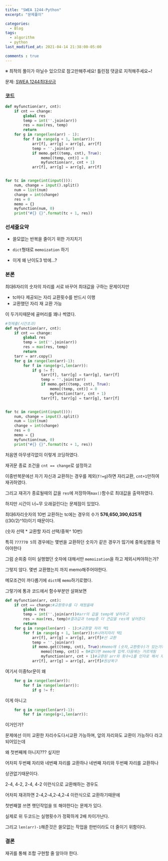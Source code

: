 ```yaml
---
title: "SWEA 1244-Python"
excerpt: "문제풀이"

categories:
  - Blog
tags:
  - algorithm
  - python
last_modified_at: 2021-04-14 21:38:00-05:00

comments : true
---
```






















※ 최적의 풀이가 아닐수 있으므로 참고만해주세요!  틀린점 댓글로 지적해주세요~! 

문제: [SWEA 1244최대상금](https://swexpertacademy.com/main/code/problem/problemDetail.do?contestProbId=AV15Khn6AN0CFAYD&categoryId=AV15Khn6AN0CFAYD&categoryType=CODE&problemTitle=1244&orderBy=FIRST_REG_DATETIME&selectCodeLang=ALL&select-1=&pageSize=10&pageIndex=1)



### 코드

```python
def myfunction(arr, cnt):
    if cnt == change:
        global res
        temp = int(''.join(arr))
        res = max(res, temp)
        return
    for g in range(len(arr) - 1):
        for f in range(g + 1, len(arr)):
            arr[f], arr[g] = arr[g], arr[f]
            temp = ''.join(arr)
            if memo.get((temp, cnt), True):
                memo[(temp, cnt)] = 0
                myfunction(arr, cnt + 1)
            arr[f], arr[g] = arr[g], arr[f]


for tc in range(int(input())):
    num, change = input().split()
    num = list(num)
    change = int(change)
    res = 0
    memo = {}
    myfunction(num, 0)
    print("#{} {}".format(tc + 1, res))
```



### 선세줄요약

- 쓸모없는 반복을 줄이기 위한 가지치기
-  `dict`형태로 `memoization`  하기

- 이게 왜 난이도3 밖에...?

### 본론

최대6자리의 숫자의 자리를 서로 바꾸어 최대값을 구하는 문제이지만

- tc마다 제공되는 자리 교환횟수를 반드시 이행
- 교환했던 자리 재 교환 가능

이 두가지때문에 골머리를 꽤나 썩였다.

```python
#첫제출(시간초과)
def myfunction(arr, cnt):
    if cnt == change:
        global res
        temp = int(''.join(arr))
        res = max(res, temp)
        return
    tarr = arr.copy()
    for g in range(len(arr)-1):
        for f in range(g+1,len(arr)):
            if g != f:
                tarr[f], tarr[g] = tarr[g], tarr[f]
                temp = ''.join(tarr)
                if memo.get((temp, cnt), True):
                    memo[(temp, cnt)] = 0
                    myfunction(tarr, cnt + 1)
                tarr[f], tarr[g] = tarr[g], tarr[f]


for tc in range(int(input())):
    num, change = input().split()
    num = list(num)
    change = int(change)
    res = 0
    memo = {}
    myfunction(num, 0)
    print("#{} {}".format(tc + 1, res))
```

처음엔 아무생각없이 이렇게 코딩하였다.

재귀문 종료 조건을 `cnt == change`로 설정하고

이중반복문에선 자기 자신과 교환하는 경우를 제외(`f!=g`)하면 자리교환, `cnt+1`만하여 재귀하였다. 

그리고 재귀가 종료될때의 값을 `res`에 저장하여`max()`함수로 최대값을 출력하였다.

하지만 시간이 너~무 오래걸린다는 문제점이 있었다.

최대6자리숫자의 10번 교환하는 tc에는 경우의 수가 **576,650,390,625개**((30/2)^10)이기 때문이다.

(숫자 선택 * 교환할 자리 선택/중복^ 10번)

특히 `777770 5`의 경우에는 몇번을 교환하던 숫자가 같은 경우가 많기에 중복실행을 막아야한다

그럼 순회중 이미 실행했던 숫자에 대해서만 `memoization`을 하고 제외시켜야하는가?

그렇지 않다. 몇번 교환했는지 까지 memo해주어야한다.

메모조건이 까다롭기에 `dict`에 `memo`하기로했다.

그렇기에 통과 코드에서 함수부분만 살펴보면

```python
def myfunction(arr, cnt):
    if cnt == change:#교환횟수를 다 채웠을때
        global res
        temp = int(''.join(arr))#arr의 값을 temp에 넣어주고
        res = max(res, temp)#결과값과 temp중 더 큰값을 res에 넣어준다
        return
    for g in range(len(arr) - 1):#교환할 자리 택1
        for f in range(g + 1, len(arr)):#나머지자리 택1
            arr[f], arr[g] = arr[g], arr[f]#선 교환
            temp = ''.join(arr)
            if memo.get((temp, cnt), True):#memo에 (숫자,교환횟수)가 있는가? 없으면 True를 반환하라
                memo[(temp, cnt)] = 0#없다면 memo에 입력.다음에는 거르게됨
                myfunction(arr, cnt + 1)#교환된 arr와 횟수+1를 인자로 해서 재귀
            arr[f], arr[g] = arr[g], arr[f]#원상복구
```





여기서 이중for문이 왜

```python
    for g in range(len(arr)):
        for f in range(len(arr)):
            if g != f:
```

이게 아니고

```python
    for g in range(len(arr)-1):
        for f in range(g+1,len(arr)):
```

이거인가? 

문제에선 이미 교환한 자리수도다시교환 가능하며, 앞의 자리와도 교환이 가능하다 라고 되어있는데

왜 첫번째께 아니지??? 싶지만

어차피 두번째 자리와 네번째 자리를 교환하나 네번째 자리와 두번째 자리를 교환하나

상관없기때문이다.

2-4, 4-2, 2-4, 4-2 이런식으로 교환해하는 경우도

어차피 재귀하면 2-4,2-4,2-4,2-4 이런식으로 교환하기때문에

첫번째껄 쓰면 햇던작업을 또 해야한다는 문제가 있다.

실제로 위 두코드는 실행횟수가 정확하게 2배 차이가난다.

그리고 `len(arr)-1`해준것은 쓸모없는 작업을 한번이라도 더 줄이기 위함이다.

### 결론

재귀를 통해 조합 구현할 줄 알아야 한다.   